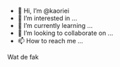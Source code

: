 - 👋 Hi, I’m @kaoriei
- 👀 I’m interested in ...
- 🌱 I’m currently learning ...
- 💞️ I’m looking to collaborate on ...
- 📫 How to reach me ...

<!---
kaoriei/kaoriei is a ✨ special ✨ repository because its `README.md` (this file) appears on your GitHub profile.
You can click the Preview link to take a look at your changes.
--->
Wat de fak
